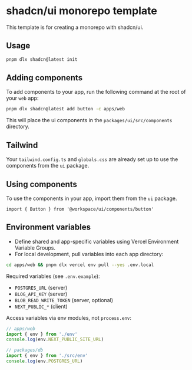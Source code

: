 # shadcn/ui monorepo template

This template is for creating a monorepo with shadcn/ui.

## Usage

```bash
pnpm dlx shadcn@latest init
```

## Adding components

To add components to your app, run the following command at the root of your `web` app:

```bash
pnpm dlx shadcn@latest add button -c apps/web
```

This will place the ui components in the `packages/ui/src/components` directory.

## Tailwind

Your `tailwind.config.ts` and `globals.css` are already set up to use the components from the `ui` package.

## Using components

To use the components in your app, import them from the `ui` package.

```tsx
import { Button } from '@workspace/ui/components/button'
```

## Environment variables

- Define shared and app-specific variables using Vercel Environment Variable Groups.
- For local development, pull variables into each app directory:

```bash
cd apps/web && pnpm dlx vercel env pull --yes .env.local
```

Required variables (see `.env.example`):

- `POSTGRES_URL` (server)
- `BLOG_API_KEY` (server)
- `BLOB_READ_WRITE_TOKEN` (server, optional)
- `NEXT_PUBLIC_*` (client)

Access variables via env modules, not `process.env`:

```ts
// apps/web
import { env } from './env'
console.log(env.NEXT_PUBLIC_SITE_URL)

// packages/db
import { env } from './src/env'
console.log(env.POSTGRES_URL)
```

